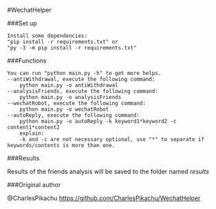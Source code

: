 #WechatHelper

###Set up

```
Install some dependencies:  
"pip install -r requirements.txt" or  
"py -3 -m pip install -r requirements.txt" 
```

###Functions

```
You can run "python main.py -h" to get more helps.
--antiWithdrawal, execute the following command:
	python main.py -o antiWithdrawal
--analysisFriends, execute the following command:
	python main.py -o analysisFriends
--wechatRobot, execute the following command:
	python main.py -o wechatRobot
--autoReply, execute the following command:
	python main.py -o autoReply -k keyword1*keyword2 -c content1*content2
	explain:
	-k and -c are not necessary optional, use "*" to separate if keywords/contents is more than one.
```

###Results

Results of the friends analysis will be saved to the folder named *results*

###Original author

@CharlesPikachu https://github.com/CharlesPikachu/WechatHelper

